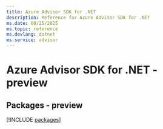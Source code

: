 ```yaml
---
title: Azure Advisor SDK for .NET
description: Reference for Azure Advisor SDK for .NET
ms.date: 08/25/2025
ms.topic: reference
ms.devlang: dotnet
ms.service: advisor
---
```

# Azure Advisor SDK for .NET - preview
## Packages - preview
[!INCLUDE [packages](advisor-index.md)]